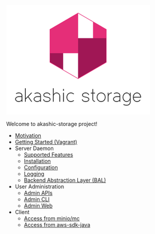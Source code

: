 ![](https://raw.githubusercontent.com/akiradeveloper/akashic-storage/develop/resources/logo-transparent.png)

Welcome to akashic-storage project!

* [Motivation](https://github.com/akiradeveloper/akashic-storage/wiki/Motivation)
* [Getting Started (Vagrant)](https://github.com/akiradeveloper/akashic-storage/wiki/Getting-Started)
* Server Daemon
  * [Supported Features](https://github.com/akiradeveloper/akashic-storage/wiki/Supported-Features)
  * [Installation](https://github.com/akiradeveloper/akashic-storage/wiki/Installation)
  * [Configuration](https://github.com/akiradeveloper/akashic-storage/wiki/Configuration)
  * [Logging](https://github.com/akiradeveloper/akashic-storage/wiki/Logging)
  * [Backend Abstraction Layer (BAL)](https://github.com/akiradeveloper/akashic-storage/wiki/Backend-Abstraction-Layer-(BAL))
* User Administration
  * [Admin APIs](https://github.com/akiradeveloper/akashic-storage/wiki/Admin-APIs)
  * [Admin CLI](https://github.com/akiradeveloper/akashic-storage/wiki/Admin-CLI)
  * [Admin Web](https://github.com/akiradeveloper/akashic-storage/wiki/Admin-Web)
* Client
  * [Access from minio/mc](https://github.com/akiradeveloper/akashic-storage/wiki/Access-from-minio-mc)
  * [Access from aws-sdk-java](https://github.com/akiradeveloper/akashic-storage/wiki/Access-from-aws-sdk-java)